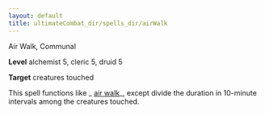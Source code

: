 ```yaml
---
layout: default
title: ultimateCombat_dir/spells_dir/airWalk
---
```

Air Walk, Communal

**Level** alchemist 5, cleric 5, druid 5

**Target** creatures touched

This spell functions like _ [air walk](../../spells_dir/airWalk#_air-walk)_, except divide the duration in 10-minute intervals among the creatures touched.

